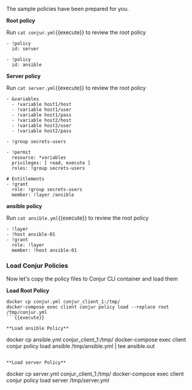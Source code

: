 The sample policies have been prepared for you. 

**Root policy**

Run `cat conjur.yml`{{execute}} to review the root policy
```
- !policy
  id: server

- !policy
  id: ansible
```
**Server policy**

Run `cat server.yml`{{execute}} to review the root policy

```
- &variables
  - !variable host1/host
  - !variable host1/user
  - !variable host1/pass
  - !variable host2/host
  - !variable host2/user
  - !variable host2/pass

- !group secrets-users

- !permit
  resource: *variables
  privileges: [ read, execute ]
  roles: !group secrets-users

# Entitlements 
- !grant
  role: !group secrets-users
  member: !layer /ansible

```

**ansible policy**

Run `cat ansible.yml`{{execute}} to review the root policy

```
- !layer
- !host ansible-01
- !grant
  role: !layer
  member: !host ansible-01
```
### Load Conjur Policies

Now let's copy the policy files to Conjur CLI container and load them

**Load Root Policy**

```
docker cp conjur.yml conjur_client_1:/tmp/
docker-compose exec client conjur policy load --replace root /tmp/conjur.yml
```{{execute}}

**Load ansible Policy**
```
docker cp ansible.yml conjur_client_1:/tmp/
docker-compose exec client conjur policy load ansible /tmp/ansible.yml  | tee ansible.out
```{{execute}}

**Load server Policy**
```
docker cp server.yml conjur_client_1:/tmp/
docker-compose exec client conjur policy load server /tmp/server.yml
```{{execute}}
